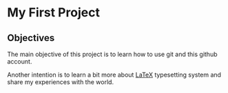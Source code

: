 # My First Project

## Objectives

The main objective of this project is to learn how to use git and this
github account.

Another intention is to learn a bit more about [LaTeX][0] typesetting
system and share my experiences with the world.

[0]: https://secure.wikimedia.org/wikipedia/en/wiki/LaTeX
